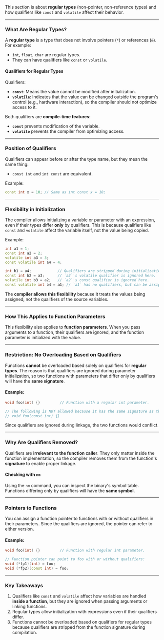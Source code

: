 This section is about **regular types** (non-pointer, non-reference types) and how qualifiers like `const` and `volatile` affect their behavior. 

---

### **What Are Regular Types?**

A **regular type** is a type that does not involve pointers (`*`) or references (`&`). For example:
- `int`, `float`, `char` are regular types.
- They can have qualifiers like `const` or `volatile`.

#### **Qualifiers for Regular Types**
Qualifiers:
- **`const`**: Means the value cannot be modified after initialization.
- **`volatile`**: Indicates that the value can be changed outside the program's control (e.g., hardware interaction), so the compiler should not optimize access to it.

Both qualifiers are **compile-time features**:
- **`const`** prevents modification of the variable.
- **`volatile`** prevents the compiler from optimizing access.

---

### **Position of Qualifiers**
Qualifiers can appear before or after the type name, but they mean the same thing:
- `const int` and `int const` are equivalent.

Example:
```cpp
const int x = 10; // Same as int const x = 10;
```

---

### **Flexibility in Initialization**

The compiler allows initializing a variable or parameter with an expression, even if their types differ **only** by qualifiers. This is because qualifiers like `const` and `volatile` affect the variable itself, not the value being copied.

Example:
```cpp
int a1 = 1;
const int a2 = 2;
volatile int a3 = 3;
const volatile int a4 = 4;

int b1 = a4;            // Qualifiers are stripped during initialization.
const int b2 = a3;      // `a3`'s volatile qualifier is ignored here.
volatile int b3 = a2;   // `a2`'s const qualifier is ignored here.
const volatile int b4 = a1; // `a1` has no qualifiers, but can be assigned to b4.
```

The **compiler allows this flexibility** because it treats the values being assigned, not the qualifiers of the source variables.

---

### **How This Applies to Function Parameters**

This flexibility also applies to **function parameters**. When you pass arguments to a function, their qualifiers are ignored, and the function parameter is initialized with the value.

---

### **Restriction: No Overloading Based on Qualifiers**
Functions **cannot** be overloaded based solely on qualifiers for **regular types**. The reason is that qualifiers are ignored during parameter initialization, so two functions with parameters that differ only by qualifiers will have the **same signature**.

#### Example:

```cpp
void foo(int) {}         // Function with a regular int parameter.

// The following is NOT allowed because it has the same signature as the above:
// void foo(const int) {}
```

Since qualifiers are ignored during linkage, the two functions would conflict.

---

### **Why Are Qualifiers Removed?**

Qualifiers are **irrelevant to the function caller**. They only matter inside the function implementation, so the compiler removes them from the function's **signature** to enable proper linkage.

#### Checking with `nm`
Using the `nm` command, you can inspect the binary's symbol table. Functions differing only by qualifiers will have the **same symbol**.

---

### **Pointers to Functions**

You can assign a function pointer to functions with or without qualifiers in their parameters. Since the qualifiers are ignored, the pointer can refer to either version.

#### Example:

```cpp
void foo(int) {}         // Function with regular int parameter.

// Function pointer can point to foo with or without qualifiers:
void (*fp1)(int) = foo;
void (*fp2)(const int) = foo;
```

---

### **Key Takeaways**
1. Qualifiers like `const` and `volatile` affect how variables are handled **inside a function**, but they are ignored when passing arguments or linking functions.
2. Regular types allow initialization with expressions even if their qualifiers differ.
3. Functions cannot be overloaded based on qualifiers for regular types because qualifiers are stripped from the function signature during compilation.